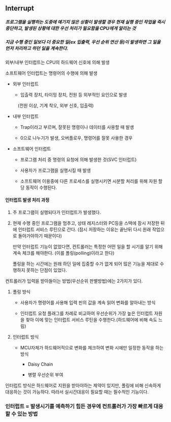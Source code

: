 ## Interrupt

##### 프로그램을 실행하는 도중에 예기치 않은 상황이 발생할 경우 현재 실행 중인 작업을 즉시 중단하고, 발생된 상황에 대한 우선 처리가 필요함을 CPU에게 알리는 것

##### 지금 수행 중인 일보다 더 중요한 일(ex 입출력, 우선 순위 연산 등)이 발생하면 그 일을 먼저 처리하고 하던 일을 계속한다.



외부/내부 인터럽트는 CPU의 하드웨어 신호에 의해 발생

소프트웨어 인터럽트는 명령어의 수행에 의해 발생



- 외부 인터럽트
  
  - 입출력 장치, 타이밍 장치, 전원 등 외부적인 요인으로 발생
  
      (전원 이상, 기계 착오, 외부 신호, 입출력)

- 내부 인터럽트
  
  - Trap이라고 부르며, 잘못된 명령이나 데이터를 사용할 때 발생
  
  - 0으로 나누기가 발생, 오버플로우, 명령어를 잘못 사용한 경우

- 소프트웨어 인터럽트
  
  - 프로그램 처리 중 명령의 요청에 의해 발생한 것(SVC 인터럽트)
  
  - 사용자가 프로그램을 실행시킬 때 발생
  
  - 소프트웨어 이용중에 다른 프로세스를 실행시키면 시분할 처리를 위해 자원 할당 동작이 수행된다.





#### 인터럽트 발생 처리 과정

1. 주 프로그램이 실행되다가 인터럽트가 발생했다.

2. 현재 수행 중인 프로그램을 멈추고, 상태 레지스터와 PC등을 스택에 잠시 저장한 뒤에 인터럽트 서비스 루틴으로 간다. (잠시 저장하는 이유는 끝난뒤 다시 원래 작업으로 돌아가야하기 때문이다)
   
   만약 인터럽트 기능이 없었다면, 컨트롤러는 특정한 어떤 일을 할 시기를 알기 위해 계속 체크를 해야한다. (이를 폴링(polling)이라고 한다)
   
   폴링을 하는 시간에는 원래 하던 일에 집중할 수가 없게 되어 많은 기능을 제대로 수행하지 못하는 단점이 있었다.



컨트롤러가 입력을 받아들이는 방법(우선순위 판별방법)에는 2가지가 있다.



1. 폴링 방식
   
   - 사용자가 명령어를 사용해 입력 핀의 값을 계속 읽어 변화를 알아내는 방식
   
   - 인터럽트 요청 플래그를 차례로 비교하여 우선순위가 가장 높은 인터럽트 자원을 찾아 이에 맞는 인터럽트 서비스 루틴을 수행한다.(하드웨어에 비해 속도 느림)

2. 인터럽트 방식
   
   - MCU자체가 하드웨어적으로 변화를 체크하여 변화 시에만 일정한 동작을 하는 방식
     
     - Daisy Chain
     
     - 병렬 우선순위 부여

인터럽트 방식은 하드웨어로 지원을 받아야하는 제약이 있지만, 폴링에 비해 신속하게 대응하는 것이 가능하다. 따라서 실시간대응이 필요할 때는 필수적인 기능이다.



### 인터럽트 = 발생시기를 예측하기 힘든 경우에 컨트롤러가 가장 빠르게 대응할 수 있는 방법







